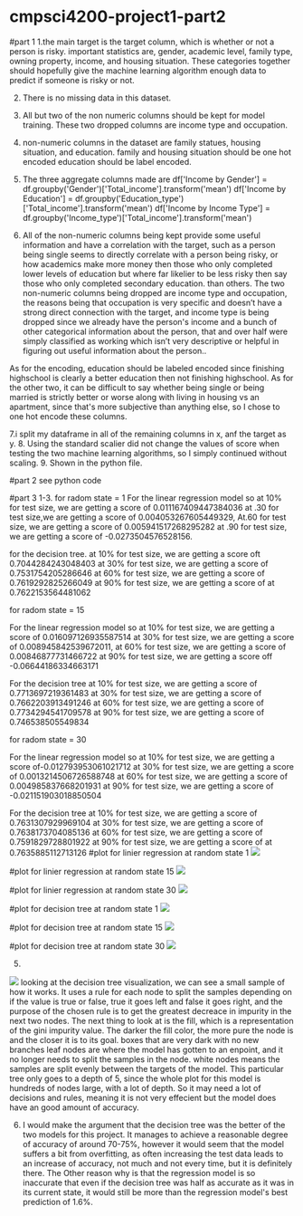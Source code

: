# cmpsci4200-project1-part2

#part 1
1.the main target is the target column, which is whether or not a person is risky.
important statistics are, gender, academic level, family type, owning property, income, and housing situation.
These categories together should hopefully give the machine learning algorithm  enough data to predict if someone is risky or not.

2. There is no missing data in this dataset.

3. All but two of the non numeric columns should be kept for model training. These two dropped columns are income type and occupation. 

4. non-numeric columns in the dataset are family statues, housing situation, and education.
family and housing situation should be one hot encoded
education should be label encoded.

5. The three aggregate columns made are 
df['Income by Gender'] = df.groupby('Gender')['Total_income'].transform('mean')
df['Income by Education'] = df.groupby('Education_type')['Total_income'].transform('mean')
df['Income by Income Type'] = df.groupby('Income_type')['Total_income'].transform('mean')

6. All of the non-numeric columns being kept provide some useful information and have a correlation with the target, such as a person being single seems to directly correlate with a person being risky, or how academics make more money then those who only completed lower levels of education but where far likelier to be less risky then say those who only completed secondary education.  than others. The two non-numeric columns being dropped are income type and occupation, the reasons being that occupation is very specific and doesn’t have a strong direct connection with the target, and income type is being dropped since we already have the person's income and a bunch of other categorical information about the person, that and over half were simply classified as working which isn’t very descriptive or helpful in figuring out useful information about the person..

As for the encoding, education should be labeled encoded since finishing highschool is clearly a better education then not finishing highschool. As for the other two, it can be difficult to say whether being single or being married is strictly better or worse along with living in housing vs an apartment, since that's more subjective than anything else, so I chose to one hot encode these columns. 

7.i split my dataframe in all of the remaining columns in x, anf the target as y.
8. Using the standard scalier did not change the values of score when testing the two machine learning algorithms, so I simply continued without scaling. 
9.  Shown in the python file.

#part 2
see python code

#part 3
1-3.
for radom state = 1
For the linear regression model
so at 10% for test size, we are getting a score of 0.011167409447384036
at .30  for test size,we are getting a score of 0.004053267605449329, 
At.60  for test size, we are getting a score of 0.005941517268295282
at .90  for test size, we are getting a score of -0.0273504576528156.


for the decision tree.
at 10%  for test size, we are getting a score oft 0.7044284243048403
at 30%  for test size, we are getting a score of 0.7531754205286646
at 60%  for test size, we are getting a score of 0.7619292825266049
at 90%  for test size, we are getting a score of at 0.7622153564481062



for radom state = 15

For the linear regression model
so at 10%  for test size, we are getting a score of 0.016097126935587514
at 30% for test size, we are getting a score of 0.008945842539672011, 
at 60% for test size, we are getting a score of 0.00846877731466722
at 90% for test size, we are getting a score off -0.06644186334663171 


For the decision tree
at 10% for test size, we are getting a score of 0.7713697219361483
at 30% for test size, we are getting a score of 0.7662203913491246
at 60% for test size, we are getting a score of 0.7734294541709578
at 90% for test size, we are getting a score of 0.746538505549834





for radom state = 30

For the linear regression model
so at 10% for test size, we are getting a score of-0.012793953061021712
at 30% for test size, we are getting a score of 0.0013214506726588748
at 60% for test size, we are getting a score of 0.004985837668201931
at  90% for test size, we are getting a score of -0.021151903018850504 


For the decision tree
at 10% for test size, we are getting a score of 0.7631307929969104
at 30% for test size, we are getting a score of 0.7638173704085136
at 60% for test size, we are getting a score of 0.7591829728801922
at 90% for test size, we are getting a score of at 0.7635885112713126
#plot for linier regression at random state 1
![](/linierregvstestinc.PNG)

#plot for linier regression at random state 15
![](/linierregvstestinc15.PNG)

#plot for linier regression at random state 30
![](/linierregvstestinc30.PNG)

#plot for decision tree at random state 1
![](/treevstestinc.PNG)

#plot for decision tree at random state 15
![](/treevstestinc15.PNG)

#plot for decision tree at random state 30
![](/treevstestinc30.PNG)


5.
![](/2.png)
looking at the decision tree visualization, we can see a small sample of how it works. It uses a rule for each node to split the samples depending on if the value is true or false, true it goes left and false it goes right, and the purpose of the chosen rule is to get the greatest decreace in impurity in the next two nodes. The next thing to look at is the fill, which is a representation of the gini impurity value. The darker the fill color, the more pure the node is and the closer it is to its goal. boxes that are very dark with no new branches leaf nodes are where the model has gotten to an enpoint, and it no longer needs to split the samples in the node. white nodes means the samples are split evenly between the targets of the model. This particular tree only goes to a depth of 5, since the whole plot for this model is hundreds of nodes large, with a lot of depth. So it may need a lot of decisions and rules, meaning it is not very effecient but the model does have an good amount of accuracy.

6. I would make the argument that the decision tree was the better of the two models for this project. It manages to achieve a reasonable degree of accuracy of around 70-75%, however it would seem that the model suffers a bit from overfitting, as often increasing the test data leads to an increase of accuracy, not much and not every time, but it is definitely there.  The Other reason why is that the regression model is so inaccurate that even if the decision tree was half as  accurate as it was in its current state, it would still be more than the regression model's best prediction of 1.6%.

